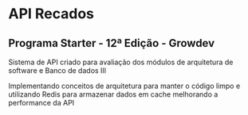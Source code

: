 # API Recados

## Programa Starter - 12ª Edição - Growdev

Sistema de API criado para avaliação dos módulos de arquitetura de software e Banco de dados III

Implementando conceitos de arquitetura para manter o código limpo e utilizando Redis para armazenar dados em cache melhorando a performance da API
